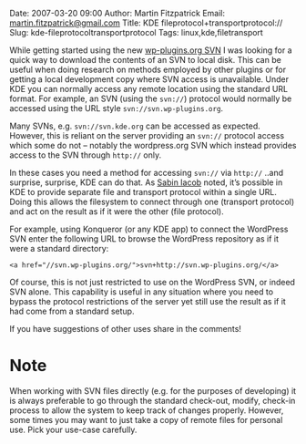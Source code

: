 Date: 2007-03-20 09:00
Author: Martin Fitzpatrick
Email: martin.fitzpatrick@gmail.com
Title: KDE fileprotocol+transportprotocol://
Slug: kde-fileprotocoltransportprotocol
Tags: linux,kde,filetransport

While getting started using the new [wp-plugins.org SVN][1] I was looking for a quick way to download the contents of an SVN to local disk. This can be useful when doing research on methods employed by other plugins or for getting a local development copy where SVN access is unavailable. Under KDE you can normally access any remote location using the standard URL format. For example, an SVN (using the `svn://`) protocol would normally be accessed using the URL style `svn://svn.wp-plugins.org`.  
  
Many SVNs, e.g. `svn://svn.kde.org` can be accessed as expected. However, this is reliant on the server providing an `svn://` protocol access which some do not – notably the wordpress.org SVN which instead provides access to the SVN through `http://` only.

In these cases you need a method for accessing `svn://` via `http://` ..and surprise, surprise, KDE can do that. As [Sabin Iacob][2] noted, it’s possible in KDE to provide separate file and transport protocol within a single URL. Doing this allows the filesystem to connect through one (transport protocol) and act on the result as if it were the other (file protocol).

For example, using Konqueror (or any KDE app) to connect the WordPress SVN enter the following URL to browse the WordPress repository as if it were a standard directory:

`<a href="//svn.wp-plugins.org/">svn+http://svn.wp-plugins.org/</a>`

Of course, this is not just restricted to use on the WordPress SVN, or indeed SVN alone. This capability is useful in any situation where you need to bypass the protocol restrictions of the server yet still use the result as if it had come from a standard setup.

If you have suggestions of other uses share in the comments!

# Note

When working with SVN files directly (e.g. for the purposes of developing) it is always preferable to go through the standard check-out, modify, check-in process to allow the system to keep track of changes properly. However, some times you may want to just take a copy of remote files for personal use. Pick your use-case carefully.

 [1]: http://dev.wp-plugins.org/
 [2]: http://www.nabble.com/SVN-Question-t3416813.html